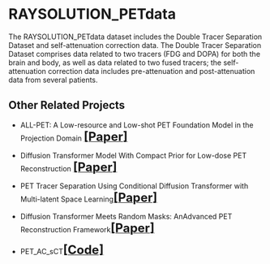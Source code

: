 # RAYSOLUTION_PETdata
The RAYSOLUTION_PETdata dataset includes the Double Tracer Separation Dataset and self-attenuation correction data. The Double Tracer Separation Dataset comprises data related to two tracers (FDG and DOPA) for both the brain and body, as well as data related to two fused tracers; the self-attenuation correction data includes pre-attenuation and post-attenuation data from several patients.

## Other Related Projects
  * ALL-PET: A Low-resource and Low-shot PET Foundation Model in the Projection Domain  [<font size=5>**[Paper]**</font>](https://github.com/yqx7150/RAYSOLUTION_PETdata/blob/main/Paper/ALL_PET_FINAL.pdf)

  * Diffusion Transformer Model With Compact Prior for Low-dose PET Reconstruction [<font size=5>**[Paper]**</font>](https://github.com/yqx7150/RAYSOLUTION_PETdata/blob/main/Paper/DTM_Final.pdf)

* PET Tracer Separation Using Conditional Diffusion Transformer with Multi-latent Space Learning[<font size=5>**[Paper]**</font>](https://github.com/yqx7150/RAYSOLUTION_PETdata/blob/main/Paper/MS-CDT_final.pdf)

* Diffusion Transformer Meets Random Masks: AnAdvanced PET Reconstruction Framework[<font size=5>**[Paper]**</font>](https://github.com/yqx7150/RAYSOLUTION_PETdata/blob/main/Paper/MaskPET_TIPnew.pdf)

 * PET_AC_sCT[<font size=5>**[Code]**</font>](https://github.com/yqx7150/PET_AC_sCT)
